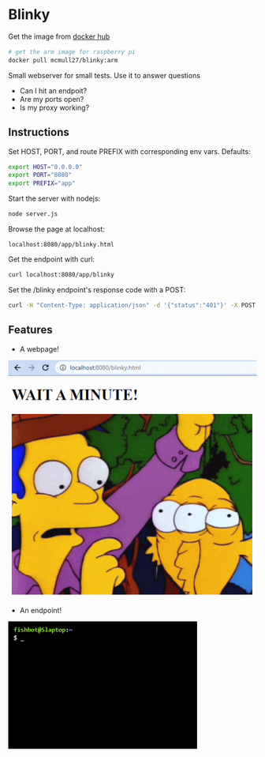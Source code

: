 # Blinky

Get the image from [docker hub](https://hub.docker.com/r/mcmull27/blinky)
```bash
# get the arm image for raspberry pi
docker pull mcmull27/blinky:arm
```
Small webserver for small tests. Use it to answer questions
- Can I hit an endpoit?
- Are my ports open?
- Is my proxy working?

## Instructions

Set HOST, PORT, and route PREFIX with corresponding env vars.
Defaults:

```bash
export HOST="0.0.0.0"
export PORT="8080"
export PREFIX="app"
```

Start the server with nodejs:

```bash
node server.js
```

Browse the page at localhost:

```url
localhost:8080/app/blinky.html
```

Get the endpoint with curl:
```bash
curl localhost:8080/app/blinky
```

Set the /blinky endpoint's response code with a POST:

```bash
curl -H "Content-Type: application/json" -d '{"status":"401"}' -X POST localhost:8080/app/status
```
## Features
- A webpage!

![blinking](./public/blinking.gif)

- An endpoint!

![get_blinky](./public/get_blinky.gif)